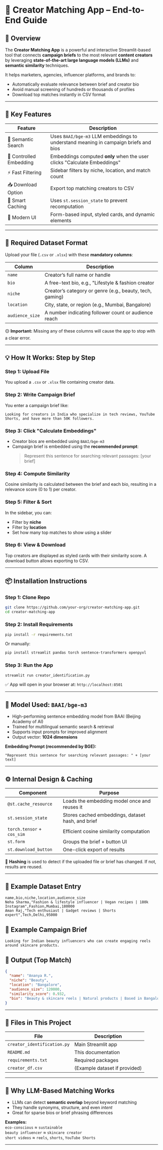 # 🎯 Creator Matching App – End-to-End Guide

## 📘 Overview

The **Creator Matching App** is a powerful and interactive Streamlit-based tool that connects **campaign briefs** to the most relevant **content creators** by leveraging **state-of-the-art large language models (LLMs)** and **semantic similarity** techniques.

It helps marketers, agencies, influencer platforms, and brands to:
- Automatically evaluate relevance between brief and creator bio
- Avoid manual screening of hundreds or thousands of profiles
- Download top matches instantly in CSV format

---

## 🚀 Key Features

| Feature | Description |
|--------|-------------|
| 🧠 Semantic Search | Uses `BAAI/bge-m3` LLM embeddings to understand meaning in campaign briefs and bios |
| 🔁 Controlled Embedding | Embeddings computed **only** when the user clicks "Calculate Embeddings" |
| ⚡ Fast Filtering | Sidebar filters by niche, location, and match count |
| 📥 Download Option | Export top matching creators to CSV |
| 🧠 Smart Caching | Uses `st.session_state` to prevent recomputation |
| 💅 Modern UI | Form-based input, styled cards, and dynamic elements |

---

## 📂 Required Dataset Format

Upload your file (`.csv` or `.xlsx`) with these **mandatory columns**:

| Column         | Description |
|----------------|-------------|
| `name`         | Creator’s full name or handle |
| `bio`          | A free-text bio, e.g., "Lifestyle & fashion creator | Vegan | 120k Insta fam" |
| `niche`        | Creator’s category or genre (e.g., beauty, tech, gaming) |
| `location`     | City, state, or region (e.g., Mumbai, Bangalore) |
| `audience_size`| A number indicating follower count or audience reach |

🟡 **Important:** Missing any of these columns will cause the app to stop with a clear error.

---

## 💡 How It Works: Step by Step

### Step 1: Upload File
You upload a `.csv` or `.xlsx` file containing creator data.

### Step 2: Write Campaign Brief
You enter a campaign brief like:

```
Looking for creators in India who specialize in tech reviews, YouTube Shorts, and have more than 50K followers.
```

### Step 3: Click "Calculate Embeddings"
- Creator bios are embedded using `BAAI/bge-m3`
- Campaign brief is embedded using the **recommended prompt**:
  > Represent this sentence for searching relevant passages: [your brief]

### Step 4: Compute Similarity
Cosine similarity is calculated between the brief and each bio, resulting in a relevance score (0 to 1) per creator.

### Step 5: Filter & Sort
In the sidebar, you can:
- Filter by **niche**
- Filter by **location**
- Set how many top matches to show using a slider

### Step 6: View & Download
Top creators are displayed as styled cards with their similarity score. A download button allows exporting to CSV.

---

## 📦 Installation Instructions

### Step 1: Clone Repo

```bash
git clone https://github.com/your-org/creator-matching-app.git
cd creator-matching-app
```

### Step 2: Install Requirements

```bash
pip install -r requirements.txt
```

Or manually:

```bash
pip install streamlit pandas torch sentence-transformers openpyxl
```

### Step 3: Run the App

```bash
streamlit run creator_identification.py
```

✅ App will open in your browser at: `http://localhost:8501`

---

## 📌 Model Used: `BAAI/bge-m3`

- High-performing sentence embedding model from BAAI (Beijing Academy of AI)
- Trained for multilingual semantic search & retrieval
- Supports input prompts for improved alignment
- Output vector: **1024 dimensions**

**Embedding Prompt (recommended by BGE):**
```text
"Represent this sentence for searching relevant passages: " + [your text]
```

---

## ⚙️ Internal Design & Caching

| Component | Purpose |
|----------|---------|
| `@st.cache_resource` | Loads the embedding model once and reuses it |
| `st.session_state` | Stores cached embeddings, dataset hash, and brief |
| `torch.tensor` + `cos_sim` | Efficient cosine similarity computation |
| `st.form` | Groups the brief + button UI |
| `st.download_button` | One-click export of results |

📁 **Hashing** is used to detect if the uploaded file or brief has changed. If not, results are reused.

---

## 🧪 Example Dataset Entry

```csv
name,bio,niche,location,audience_size
Neha Sharma,"Fashion & lifestyle influencer | Vegan recipes | 180k Instagram",Fashion,Mumbai,180000
Aman Raj,"Tech enthusiast | Gadget reviews | Shorts expert",Tech,Delhi,95000
```

## 🧠 Example Campaign Brief

```
Looking for Indian beauty influencers who can create engaging reels around skincare products.
```

## 📌 Output (Top Match)
```json
{
  "name": "Ananya R.",
  "niche": "Beauty",
  "location": "Bangalore",
  "audience_size": 120000,
  "similarity_score": 0.932,
  "bio": "Beauty & skincare reels | Natural products | Based in Bangalore | 120k strong "
}
```

---
## 📎 Files in This Project

| File | Description |
|------|-------------|
| `creator_identification.py` | Main Streamlit app |
| `README.md` | This documentation |
| `requirements.txt` | Required packages |
| `creator_df.csv` | (Example dataset if provided) |

---

## 🧠 Why LLM-Based Matching Works

- LLMs can detect **semantic overlap** beyond keyword matching
- They handle synonyms, structure, and even *intent*
- Great for sparse bios or brief phrasing differences

**Examples:**  
`eco-conscious` ≈ `sustainable`  
`beauty influencer` ≈ `skincare creator`  
`short videos` ≈ `reels`, `shorts`, `YouTube Shorts`

---
